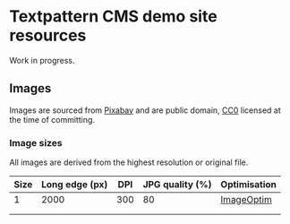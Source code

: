 # Textpattern CMS demo site resources

Work in progress.

## Images
Images are sourced from [Pixabay](https://pixabay.com) and are public domain, [CC0](https://creativecommons.org/share-your-work/public-domain/cc0/) licensed at the time of committing.

### Image sizes
All images are derived from the highest resolution or original file.

| Size | Long edge (px) | DPI | JPG quality (%) | Optimisation |
|---|---|---|---|---|
| 1 | 2000 | 300 | 80 | [ImageOptim](https://imageoptim.com/) |
|   |   |   |   |   |
|   |   |   |   |   |
